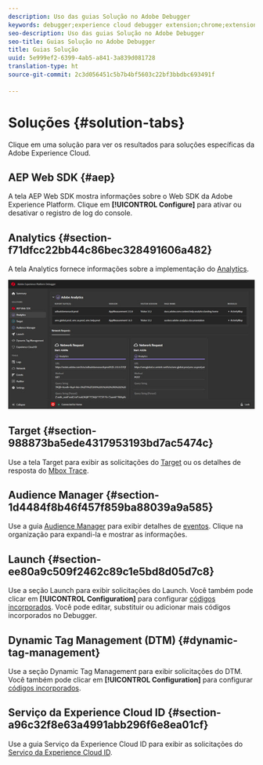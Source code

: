 ```yaml
---
description: Uso das guias Solução no Adobe Debugger
keywords: debugger;experience cloud debugger extension;chrome;extension;summary;clear;requests;solutions;solution;information;analytics;target;audience manager;media optimizer;amo;id service
seo-description: Uso das guias Solução no Adobe Debugger
seo-title: Guias Solução no Adobe Debugger
title: Guias Solução
uuid: 5e999ef2-6399-4ab5-a841-3a839d081728
translation-type: ht
source-git-commit: 2c3d056451c5b7b4bf5603c22bf3bbdbc693491f

---
```



# Soluções {#solution-tabs}

Clique em uma solução para ver os resultados para soluções específicas da Adobe Experience Cloud.

## AEP Web SDK {#aep}

A tela AEP Web SDK mostra informações sobre o Web SDK da Adobe Experience Platform. Clique em **[!UICONTROL Configure]** para ativar ou desativar o registro de log do console.

## Analytics {#section-f71dfcc22bb44c86bec328491606a482}

A tela Analytics fornece informações sobre a implementação do [Analytics](https://docs.adobe.com/content/help/pt-BR/analytics/landing/home.html).

![](assets/analytics.jpg)

## Target {#section-988873ba5ede4317953193bd7ac5474c}

Use a tela Target para exibir as solicitações do [Target](https://docs.adobe.com/content/help/pt-BR/target/using/target-home.html) ou os detalhes de resposta do [Mbox Trace](https://docs.adobe.com/content/help/pt-BR/target/using/activities/troubleshoot-activities/content-trouble.html).

## Audience Manager {#section-1d4484f8b46f457f859ba88039a9a585}

Use a guia [Audience Manager](https://docs.adobe.com/content/help/pt-BR/audience-manager/user-guide/aam-home.html) para exibir detalhes de [eventos](https://docs.adobe.com/content/help/pt-BR/audience-manager/user-guide/api-and-sdk-code/dcs/dcs-event-calls/dcs-event-calls.html). Clique na organização para expandi-la e mostrar as informações.

## Launch {#section-ee80a9c509f2462c89c1e5bd8d05d7c8}

Use a seção Launch para exibir solicitações do Launch. Você também pode clicar em **[!UICONTROL Configuration]** para configurar [códigos incorporados](https://docs.adobe.com/content/help/pt-BR/launch/using/reference/upgrade/link-dtm-embed-code.html). Você pode editar, substituir ou adicionar mais códigos incorporados no Debugger.

## Dynamic Tag Management (DTM) {#dynamic-tag-management}

Use a seção Dynamic Tag Management para exibir solicitações do DTM. Você também pode clicar em **[!UICONTROL Configuration]** para configurar [códigos incorporados](https://docs.adobe.com/content/help/pt-BR/dtm/using/client-side/code.html).

## Serviço da Experience Cloud ID {#section-a96c32f8e63a4991abb296f6e8ea01cf}

Use a guia Serviço da Experience Cloud ID para exibir as solicitações do [Serviço da Experience Cloud ID](https://docs.adobe.com/content/help/pt-BR/id-service/using/home.html).